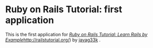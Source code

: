 # Ruby on Rails Tutorial: first application

This is the first application for [*Ruby on Rails Tutorial: Learn Rails by Example*]({)http://railstutorial.org/)
by [javag33k](http://www.example.com/) .